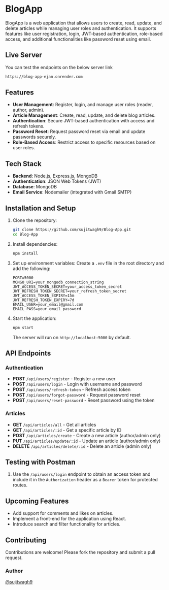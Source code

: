 # BlogApp

BlogApp is a web application that allows users to create, read, update, and delete articles while managing user roles and authentication. It supports features like user registration, login, JWT-based authentication, role-based access, and additional functionalities like password reset using email.

## Live Server

You can test the endpoints on the below server link
 ```bash
https://blog-app-ejan.onrender.com
 ```

## Features

- **User Management**: Register, login, and manage user roles (reader, author, admin).
- **Article Management**: Create, read, update, and delete blog articles.
- **Authentication**: Secure JWT-based authentication with access and refresh tokens.
- **Password Reset**: Request password reset via email and update passwords securely.
- **Role-Based Access**: Restrict access to specific resources based on user roles.

## Tech Stack

- **Backend**: Node.js, Express.js, MongoDB
- **Authentication**: JSON Web Tokens (JWT)
- **Database**: MongoDB
- **Email Service**: Nodemailer (integrated with Gmail SMTP)

## Installation and Setup

1. Clone the repository:
   ```bash
   git clone https://github.com/sujitwagh9/Blog-App.git
   cd Blog-App
   ```

2. Install dependencies:
   ```bash
   npm install
   ```

3. Set up environment variables:
   Create a `.env` file in the root directory and add the following:
   ```env
   PORT=5000
   MONGO_URI=your_mongodb_connection_string
   JWT_ACCESS_TOKEN_SECRET=your_access_token_secret
   JWT_REFRESH_TOKEN_SECRET=your_refresh_token_secret
   JWT_ACCESS_TOKEN_EXPIRY=15m
   JWT_REFRESH_TOKEN_EXPIRY=7d
   EMAIL_USER=your_email@gmail.com
   EMAIL_PASS=your_email_password
   ```

4. Start the application:
   ```bash
   npm start
   ```

   The server will run on `http://localhost:5000` by default.

## API Endpoints

### Authentication
- **POST** `/api/users/register` - Register a new user
- **POST** `/api/users/login` - Login with username and password
- **POST** `/api/users/refresh-token` - Refresh access token
- **POST** `/api/users/forgot-password` - Request password reset
- **POST** `/api/users/reset-password` - Reset password using the token

### Articles
- **GET** `/api/articles/all` - Get all articles
- **GET** `/api/articles/:id` - Get a specific article by ID
- **POST** `/api/articles/create` - Create a new article (author/admin only)
- **PUT** `/api/articles/update/:id` - Update an article (author/admin only)
- **DELETE** `/api/articles/delete/:id` - Delete an article (admin only)


## Testing with Postman

1. Use the `/api/users/login` endpoint to obtain an access token and include it in the `Authorization` header as a `Bearer` token for protected routes.

## Upcoming Features

- Add support for comments and likes on articles.
- Implement a front-end for the application using React.
- Introduce search and filter functionality for articles.

## Contributing

Contributions are welcome! Please fork the repository and submit a pull request.


### Author
[@sujitwagh9](https://github.com/sujitwagh9)
